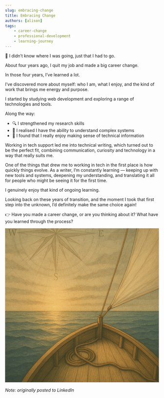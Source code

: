 ```yaml
---
slug: embracing-change
title: Embracing Change
authors: [alison]
tags: 
    - career-change
    - professional-development
    - learning-journey
---
```


🧭 I didn’t know where I was going, just that I had to go.

About four years ago, I quit my job and made a big career change.

In those four years, I’ve learned a lot.

<!-- truncate -->

I’ve discovered more about myself: who I am, what I enjoy, and the kind of work that brings me energy and purpose.

I started by studying web development and exploring a range of technologies and tools.

Along the way:
- 🔍 I strengthened my research skills
- 🧠 I realised I have the ability to understand complex systems
- 🧩 I found that I really enjoy making sense of technical information

Working in tech support led me into technical writing, which turned out to be the perfect fit, combining communication, curiosity and technology in a way that really suits me.

One of the things that drew me to working in tech in the first place is how quickly things evolve.
As a writer, I’m constantly learning — keeping up with new tools and systems, deepening my understanding, and translating it all for people who might be seeing it for the first time.

I genuinely enjoy that kind of ongoing learning.

Looking back on these years of transition, and the moment I took that first step into the unknown, I’d definitely make the same choice again!

👉 Have you made a career change, or are you thinking about it?
What have you learned through the process?

![View from a small sailboat at sea during sunrise.](./sailing-to-horizon.jpeg)

_Note: originally posted to LinkedIn_